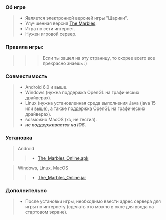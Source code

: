 ### Об игре
> * Является электронной версией игры "Шарики".
> * Улучшенная версия [The Marbles](https://github.com/antoh7/TheMarbles).
> * Игра по сети интернет.
> * Нужен игровой сервер.

### Правила игры:
>>> Если ты зашел на эту страницу, то скорее всего все прекрасно знаешь :)

### Совместимость
> * Android 6.0 и выше.  
> * Windows (нужна поддержка OpenGL на графических драйверах).
> * Linux (нужна установленная среда выполнения Java (java 15 или выше), а также поддержка OpenGL на графических драйверах).
> * возможно MacOS (хз, не тестил).
> * ***не поддерживается на IOS.***

### Установка
> Android
>> * [The_Marbles_Online.apk](https://github.com/antoh7/TheMarblesOnline/releases/tag/android_release)

> Windows, Linux, MacOS
>> * [The_Marbles_Online.jar](https://github.com/antoh7/TheMarblesOnline/releases/tag/desktop_release_jar)


### Дополнительно
> * После установки игры, необходимо ввести адрес сервера для игры по интернету (сделать это можно в окне для ввода на стартовом экране).
